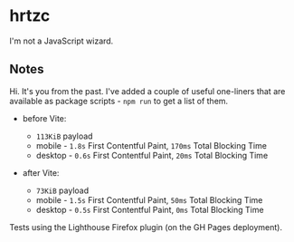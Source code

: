 # hrtzc

I'm not a JavaScript wizard.

## Notes

Hi. It's you from the past. I've added a couple of useful one-liners that are
available as package scripts - `npm run` to get a list of them.

- before Vite:
  - `113KiB` payload
  - mobile - `1.8s` First Contentful Paint, `170ms` Total Blocking Time
  - desktop - `0.6s` First Contentful Paint, `20ms` Total Blocking Time

- after Vite:
  - `73KiB` payload
  - mobile - `1.5s` First Contentful Paint, `50ms` Total Blocking Time
  - desktop - `0.5s` First Contentful Paint, `0ms` Total Blocking Time

Tests using the Lighthouse Firefox plugin (on the GH Pages deployment).
